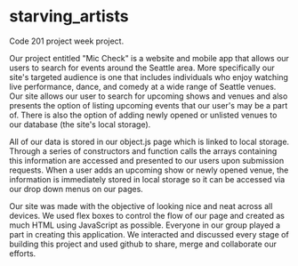 # starving_artists
Code 201 project week project.


Our project entitled "Mic Check" is a website and mobile app that allows our users to search for events around the Seattle area.  More specifically our site's targeted audience is one that includes individuals who enjoy watching live performance, dance, and comedy at a wide range of Seattle venues.  Our site allows our user to search for upcoming shows and venues and also presents the option of listing upcoming events that our user's may be a part of.  There is also the option of adding newly opened or unlisted venues to our database (the site's local storage).  

All of our data is stored in our object.js page which is linked to local storage.  Through a series of constructors and function calls the arrays containing this information are accessed and presented to our users upon submission requests.  When a user adds an upcoming show or newly opened venue, the information is immediately stored in local storage so it can be accessed via our drop down menus on our pages.  

Our site was made with the objective of looking nice and neat across all devices.  We used flex boxes to control the flow of our page and created as much HTML using JavaScript as possible.  Everyone in our group played a part in creating this application.  We interacted and discussed every stage of building this project and used github to share, merge and collaborate our efforts.
